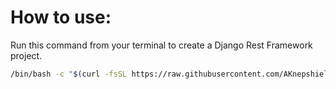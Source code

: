 # How to use:

Run this command from your terminal to create a Django Rest Framework project.

```bash
/bin/bash -c "$(curl -fsSL https://raw.githubusercontent.com/AKnepshield/django-template/main/project_template.sh?token=GHSAT0AAAAAACJX6LK45VKETSYNGM64X4QEZRIHL3Q)"

```
